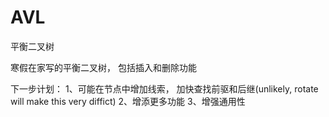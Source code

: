 # AVL
平衡二叉树

寒假在家写的平衡二叉树， 包括插入和删除功能

下一步计划： 1、可能在节点中增加线索， 加快查找前驱和后继(unlikely, rotate will make this very diffict)
           2、增添更多功能
           3、增强通用性
